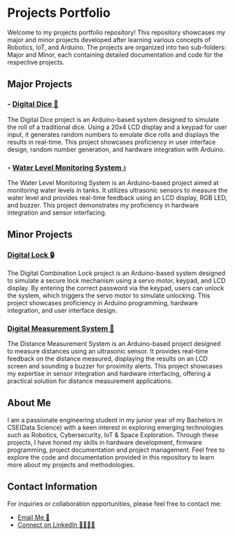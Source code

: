 # Projects Portfolio

Welcome to my projects portfolio repository! This repository showcases my major and minor projects developed after learning various concepts of Robotics, IoT, and Arduino. The projects are organized into two sub-folders: Major and Minor, each containing detailed documentation and code for the respective projects.

## Major Projects

### - [Digital Dice 🎲](https://github.com/Abhiraman-S-Nair/IoT-and-Robotics-Internship-2024/tree/main/Major%20Projects/Digital%20Dice)
The Digital Dice project is an Arduino-based system designed to simulate the roll of a traditional dice. Using a 20x4 LCD display and a keypad for user input, it generates random numbers to emulate dice rolls and displays the results in real-time. This project showcases proficiency in user interface design, random number generation, and hardware integration with Arduino.

### - [Water Level Monitoring System 💧](https://github.com/Abhiraman-S-Nair/IoT-and-Robotics-Internship-2024/tree/main/Major%20Projects/Water%20Level%20Monitoring%20System)
The Water Level Monitoring System is an Arduino-based project aimed at monitoring water levels in tanks. It utilizes ultrasonic sensors to measure the water level and provides real-time feedback using an LCD display, RGB LED, and buzzer. This project demonstrates my proficiency in hardware integration and sensor interfacing.


## Minor Projects

### [Digital Lock 🔒](https://github.com/Abhiraman-S-Nair/IoT-and-Robotics-Internship-2024/tree/main/Minor%20Projects/Digital%20Lock)
The Digital Combination Lock project is an Arduino-based system designed to simulate a secure lock mechanism using a servo motor, keypad, and LCD display. By entering the correct password via the keypad, users can unlock the system, which triggers the servo motor to simulate unlocking. This project showcases proficiency in Arduino programming, hardware integration, and user interface design.

### [Digital Measurement System 📏](https://github.com/Abhiraman-S-Nair/IoT-and-Robotics-Internship-2024/tree/main/Minor%20Projects/Digital%20Measurement%20System)
The Distance Measurement System is an Arduino-based project designed to measure distances using an ultrasonic sensor. It provides real-time feedback on the distance measured, displaying the results on an LCD screen and sounding a buzzer for proximity alerts. This project showcases my expertise in sensor integration and hardware interfacing, offering a practical solution for distance measurement applications.


## About Me
I am a passionate engineering student in my junior year of my Bachelors in CSE(Data Science) with a keen interest in exploring emerging technologies such as Robotics, Cybersecurity, IoT & Space Exploration. 
Through these projects, I have honed my skills in hardware development, firmware programming, project documentation and project management. 
Feel free to explore the code and documentation provided in this repository to learn more about my projects and methodologies.

## Contact Information
For inquiries or collaboration opportunities, please feel free to contact me:
- [Email Me 📧](mailto:abhiram112@gmail.com)
- [Connect on LinkedIn 🫱🏽‍🫲🏽](https://www.linkedin.com/in/abhiraman-s-nair)


